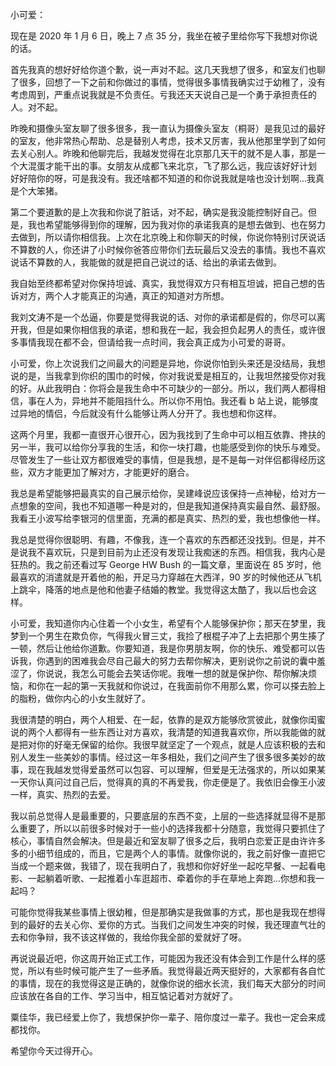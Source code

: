 小可爱：

现在是 2020 年 1 月 6 日，晚上 7 点 35 分，我坐在被子里给你写下我想对你说的话。

首先我真的想好好给你道个歉，说一声对不起。这几天我想了很多，和室友们也聊了很多，回想了一下之前和你做过的事情，觉得很多事情我确实过于幼稚了，没有考虑周到，严重点说我就是不负责任。亏我还天天说自己是一个勇于承担责任的人。对不起。

昨晚和摄像头室友聊了很多很多，我一直认为摄像头室友（桐哥）是我见过的最好的室友，他非常热心帮助、总是替别人考虑，技术又厉害，我从他那里学到了如何去关心别人。昨晚和他聊完后，我越发觉得在北京那几天干的就不是人事，那是一个大混蛋才能干出的事。女朋友从成都飞来北京，飞了那么远，我应该好好计划 好好陪你的呀，可是我没有。我还啥都不知道的和你说我就是啥也没计划啊...我真是个大笨猪。

第二个要道歉的是上次我和你说了脏话，对不起，确实是我没能控制好自己。但是，我也希望能够得到你的理解，因为我对你的承诺我真的是想去做到、也在努力去做到，所以请你相信我。上次在北京晚上和你聊天的时候，你说你特别讨厌说话不算数的人，你还讲了小时候你爸答应带你们去玩最后又没去的事情。我也不喜欢说话不算数的人，我能做的就是把自己说过的话、给出的承诺去做到。

我自始至终都希望对你保持坦诚、真实，我觉得双方只有相互坦诚，把自己想的告诉对方，两个人才能真正的沟通，真正的知道对方所想。

我刘文涛不是一个怂逼，你要是觉得我说的话、对你的承诺都是假的，你尽可以离开我，但是如果你相信我的承诺，想和我在一起，我会担负起男人的责任，或许很多事情我现在都不会，但请给我一点时间，我会真正成为小可爱的哥哥。

小可爱，你上次说我们之间最大的问题是异地，你说你怕到头来还是没结局，我想说的是，当我拿到你织的围巾的时候，你对我说爱是相互的，让我坦然接受你对我的好。从此我明白：你将会是我生命中不可缺少的一部分。所以，我们两人都得相信，事在人为，异地并不能阻挡什么。所以你不用怕。我还看 b 站上说，能够度过异地的情侣，今后就没有什么能够让两人分开了。我也想和你这样。

这两个月里，我都一直很开心很开心，因为我找到了生命中可以相互依靠、搀扶的另一半，我可以给你分享我的生活，和你一块打趣，也能感受到你的快乐与难受。尽管发生了一些让双方都很难受的事情，但是我想，是不是每一对伴侣都得经历这些，双方才能更加了解对方，才能更好的磨合。

我总是希望能够把最真实的自己展示给你，吴建峰说应该保持一点神秘，给对方一点想象的空间，我也不知道哪一种是对的，但是我知道保持真实最自然、最舒服。我看王小波写给李银河的信里面，充满的都是真实、热烈的爱，我也想像他一样。

我总是觉得你很聪明、有趣，不像我，连一个喜欢的东西都还没找到。但是，并不是说我不喜欢玩，只是到目前为止还没有发现让我痴迷的东西。相信我，我内心是狂热的。我之前还看过写 George HW Bush 的一篇文章，里面说在 85 岁时，他最喜欢的消遣就是开着他的船，开足马力穿越在大西洋，90 岁的时候他还从飞机上跳伞，降落的地点是他和他妻子结婚的教堂。我觉得这太酷了，我以后也会这样。

小可爱，我知道你内心住着一个小女生，希望有个人能够保护你；那天在梦里，我梦到一个男生在欺负你，气得我火冒三丈，我捡了根棍子冲了上去把那个男生揍了一顿，然后让他给你道歉。你要知道，我是你男朋友啊，你的快乐、难受都可以告诉我，你遇到的困难我会尽自己最大的努力去帮你解决，更别说你之前说的囊中羞涩了，你说说，我怎么可能会去笑话你呢。我唯一想的就是保护你、帮你解决烦恼，和你在一起的第一天我就和你说过，在我面前你不用那么累，你可以搽去脸上的脂粉，做你内心的小女生就好了。

我很清楚的明白，两个人相爱、在一起，依靠的是双方能够欣赏彼此，就像你闺蜜说的两个人都得有一些东西让对方喜欢，我清楚的知道我喜欢你，所以我能做的就是把对你的好毫无保留的给你。我很早就坚定了一个观点，就是人应该积极的去和别人发生一些美妙的事情。经过这一年多相处，我们之间产生了很多很多美妙的故事，现在我越发觉得爱虽然可以包容、可以理解，但爱是无法强求的，所以如果某一天你认真问过自己后，觉得真的真的不再爱我，你走便是了。我依旧会像王小波一样，真实、热烈的去爱。

我以前总觉得人是最重要的，只要底层的东西不变，上层的一些选择就显得不是那么重要了，所以以前很多时候对于一些小的选择我都十分随意，我觉得只要抓住了核心，事情自然会解决。但是最近和室友聊了很多之后，我明白恋爱正是由许许多多的小细节组成的，而且，它是两个人的事情。就像你说的，我之前好像一直把它当成一个题来做，我错了，现在我明白了，我想和你好好坐一起吃早餐、一起看电影、一起躺着听歌、一起推着小车逛超市、牵着你的手在草地上奔跑...你想和我一起吗？

可能你觉得我某些事情上很幼稚，但是那确实是我做事的方式，那也是我现在想得到的最好的去关心你、爱你的方式。当我们之间发生冲突的时候，我还理直气壮的去和你争辩，我不该这样做的，我给你我全部的爱就好了呀。

再说说最近吧，你这周开始正式工作，可能因为我还没有体会到工作是什么样的感觉，所以有些时候可能产生了一些矛盾。我觉得最近两天挺好的，大家都有各自忙的事情，现在的我觉得这是正确的，就像你说的细水长流，我们每天大部分的时间应该放在各自的工作、学习当中，相互惦记着对方就好了。

粟佳华，我已经爱上你了，我想保护你一辈子、陪你度过一辈子。我也一定会来成都找你。

希望你今天过得开心。